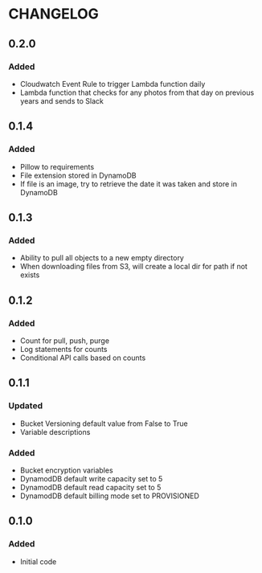# CHANGELOG

## 0.2.0

### Added

* Cloudwatch Event Rule to trigger Lambda function daily
* Lambda function that checks for any photos from that day on previous years and sends to Slack

## 0.1.4

### Added

* Pillow to requirements
* File extension stored in DynamoDB
* If file is an image, try to retrieve the date it was taken and store in DynamoDB

## 0.1.3

### Added

* Ability to pull all objects to a new empty directory
* When downloading files from S3, will create a local dir for path if not exists

## 0.1.2

### Added

* Count for pull, push, purge
* Log statements for counts
* Conditional API calls based on counts

## 0.1.1

### Updated

* Bucket Versioning default value from False to True
* Variable descriptions

### Added

* Bucket encryption variables
* DynamodDB default write capacity set to 5
* DynamodDB default read capacity set to 5
* DynamodDB default billing mode set to PROVISIONED

## 0.1.0

### Added

* Initial code
